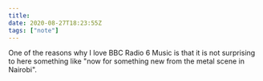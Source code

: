 ```yaml
---
title:
date: 2020-08-27T18:23:55Z
tags: ["note"]
---
```


One of the reasons why I love BBC Radio 6 Music is that it is not surprising to here something like "now for something new from the metal scene in Nairobi".
